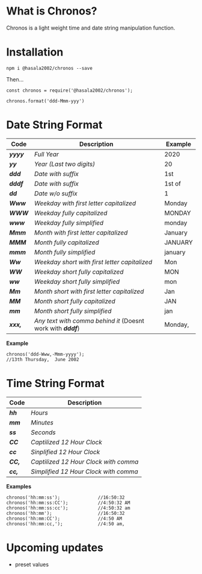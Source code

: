 # What is Chronos?

Chronos is a light weight time and date string manipulation function.

# Installation
```
npm i @hasala2002/chronos --save
```
Then...

```
const chronos = require('@hasala2002/chronos');

chronos.format('ddd-Mmm-yyy')
```

# Date String Format
| Code  | Description  | Example  |
| ------------ | ------------ | ------------ |
| ***yyyy*** | _Full Year_ | 2020 |
| ***yy*** | _Year (Last two digits)_ | 20 |
| ***ddd*** | _Date with suffix_ | 1st |
| ***dddf*** | _Date with suffix_ | 1st of |
| ***dd*** | _Date w/o suffix_ | 1 |
| ***Www*** | _Weekday with first letter capitalized_ | Monday |
| ***WWW*** | _Weekday fully capitalized_ | MONDAY |
| ***www*** | _Weekday fully simplified_ | monday |
| ***Mmm*** | _Month with first letter capitalized_ | January |
| ***MMM*** | _Month fully capitalized_ | JANUARY |
| ***mmm*** | _Month fully simplified_ | january |
| ***Ww*** | _Weekday short  with first letter capitalized_ | Mon |
| ***WW*** | _Weekday short  fully capitalized_ | MON |
| ***ww*** | _Weekday short  fully simplified_ | mon |
| ***Mm*** | _Month short  with first letter capitalized_ | Jan |
| ***MM*** | _Month short fully capitalized_ | JAN |
| ***mm*** | _Month short fully simplified_ | jan |
| ***xxx,*** | _Any text with comma behind it_ (Doesnt work with ***dddf***) | Monday, |

**Example**
```
chronos('ddd-Www,-Mmm-yyyy');
//13th Thursday,  June 2002
```

# Time String Format
| Code  | Description | 
| ------------ | ------------ |
| ***hh*** | _Hours_ |
| ***mm*** | _Minutes_ |
| ***ss*** | _Seconds_ |
| ***CC*** | _Captilized 12 Hour Clock_ |
| ***cc*** | _Sinplified 12 Hour Clock_ |
| ***CC,*** | _Captilized 12 Hour Clock with comma_ |
| ***cc,*** | _Simplified 12 Hour Clock with comma_ |

**Examples**
```
chronos('hh:mm:ss');              //16:50:32
chronos('hh:mm:ss:CC');           //4:50:32 AM
chronos('hh:mm:ss:cc');           //4:50:32 am
chronos('hh:mm');                 //16:50:32
chronos('hh:mm:CC');              //4:50 AM
chronos('hh:mm:cc,');             //4:50 am,
```

# Upcoming updates
* preset values